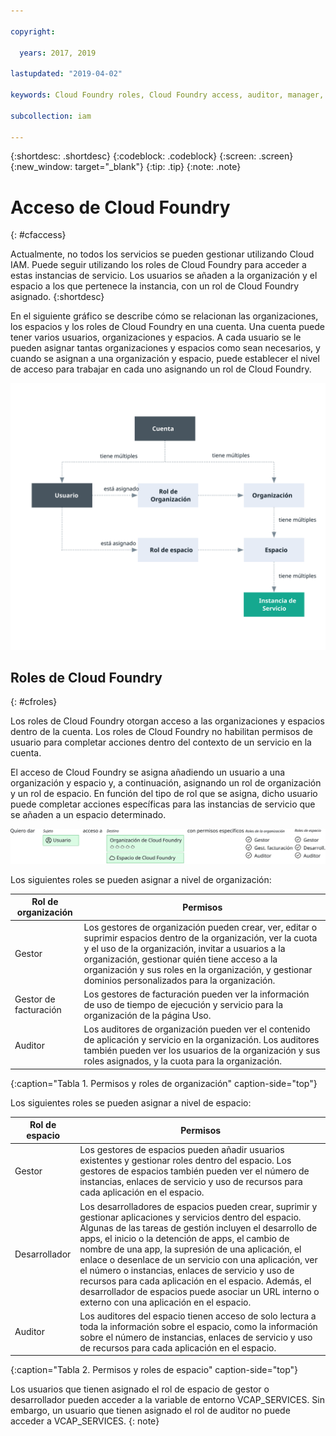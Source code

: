 ```yaml
---

copyright:

  years: 2017, 2019

lastupdated: "2019-04-02"

keywords: Cloud Foundry roles, Cloud Foundry access, auditor, manager, developer, billing manager

subcollection: iam

---
```


{:shortdesc: .shortdesc}
{:codeblock: .codeblock}
{:screen: .screen}
{:new_window: target="_blank"}
{:tip: .tip}
{:note: .note}

# Acceso de Cloud Foundry
{: #cfaccess}

Actualmente, no todos los servicios se pueden gestionar utilizando Cloud IAM. Puede seguir utilizando los roles de Cloud Foundry para acceder a estas instancias de servicio. Los usuarios se añaden a la organización y el espacio a los que pertenece la instancia, con un rol de Cloud Foundry asignado.
{:shortdesc}

En el siguiente gráfico se describe cómo se relacionan las organizaciones, los espacios y los roles de Cloud Foundry en una cuenta. Una cuenta puede tener varios usuarios, organizaciones y espacios. A cada usuario se le pueden asignar tantas organizaciones y espacios como sean necesarios, y cuando se asignan a una organización y espacio, puede establecer el nivel de acceso para trabajar en cada uno asignando un rol de Cloud Foundry.


![Acceso mediante espacios y organizaciones de Cloud Foundry en una cuenta](images/cf-diagram.svg "Cómo funciona el acceso de una cuenta utilizando roles, espacios y organizaciones de Cloud Foundry")



## Roles de Cloud Foundry
{: #cfroles}

Los roles de Cloud Foundry otorgan acceso a las organizaciones y espacios dentro de la cuenta. Los roles de Cloud Foundry no habilitan permisos de usuario para completar acciones dentro del contexto de un servicio en la cuenta.

El acceso de Cloud Foundry se asigna añadiendo un usuario a una organización y espacio y, a continuación, asignando un rol de organización y un rol de espacio. En función del tipo de rol que se asigna, dicho usuario puede completar acciones específicas para las instancias de servicio que se añaden a un espacio determinado.

![Acceso de Cloud Foundry](images/CF.svg "Asignación de acceso de usuario a una organización y espacio de Cloud Foundry")

Los siguientes roles se pueden asignar a nivel de organización:

| Rol de organización | Permisos |
|-------------------|-------------|
|Gestor | Los gestores de organización pueden crear, ver, editar o suprimir espacios dentro de la organización, ver la cuota y el uso de la organización, invitar a usuarios a la organización, gestionar quién tiene acceso a la organización y sus roles en la organización, y gestionar dominios personalizados para la organización. |
|Gestor de facturación | Los gestores de facturación pueden ver la información de uso de tiempo de ejecución y servicio para la organización de la página Uso.  |
|Auditor | Los auditores de organización pueden ver el contenido de aplicación y servicio en la organización. Los auditores también pueden ver los usuarios de la organización y sus roles asignados, y la cuota para la organización. |
{:caption="Tabla 1. Permisos y roles de organización" caption-side="top"}

Los siguientes roles se pueden asignar a nivel de espacio:

| Rol de espacio | Permisos |
|------------|-------------|
|Gestor | Los gestores de espacios pueden añadir usuarios existentes y gestionar roles dentro del espacio. Los gestores de espacios también pueden ver el número de instancias, enlaces de servicio y uso de recursos para cada aplicación en el espacio. |
|Desarrollador | Los desarrolladores de espacios pueden crear, suprimir y gestionar aplicaciones y servicios dentro del espacio. Algunas de las tareas de gestión incluyen el desarrollo de apps, el inicio o la detención de apps, el cambio de nombre de una app, la supresión de una aplicación, el enlace o desenlace de un servicio con una aplicación, ver el número o instancias, enlaces de servicio y uso de recursos para cada aplicación en el espacio. Además, el desarrollador de espacios puede asociar un URL interno o externo con una aplicación en el espacio.   |
|Auditor | Los auditores del espacio tienen acceso de solo lectura a toda la información sobre el espacio, como la información sobre el número de instancias, enlaces de servicio y uso de recursos para cada aplicación en el espacio. |
{:caption="Tabla 2. Permisos y roles de espacio" caption-side="top"}

Los usuarios que tienen asignado el rol de espacio de gestor o desarrollador pueden acceder a la variable de entorno VCAP_SERVICES. Sin embargo, un usuario que tienen asignado el rol de auditor no puede acceder a VCAP_SERVICES.
{: note}
